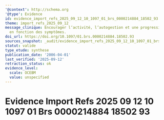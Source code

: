 ```yaml
---
'@context': http://schema.org
'@type': Evidence
id: evidence_import_refs_2025_09_12_10_1097_01_brs_0000214884_18502_93
theme: import_refs_2025_09_12
message_clinique: Encourager l’activité, l’autogestion et une progression graduée
  en fonction des symptômes.
doi_url: https://doi.org/10.1097/01.brs.0000214884.18502.93
sources_snapshot: _audit/evidence_import_refs_2025_09_12_10_1097_01_brs_0000214884_18502_93.json
statut: valide
type_etude: synthese
publication_date: '2006-04-01'
last_verified: '2025-09-12'
retraction_status: ok
evidence_level:
  scale: OCEBM
  value: unspecified
---
```

# Evidence Import Refs 2025 09 12 10 1097 01 Brs 0000214884 18502 93

